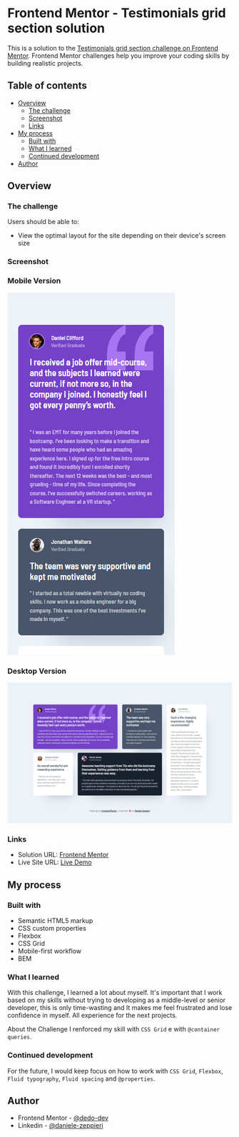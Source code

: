 # Frontend Mentor - Testimonials grid section solution

This is a solution to the [Testimonials grid section challenge on Frontend Mentor](https://www.frontendmentor.io/challenges/testimonials-grid-section-Nnw6J7Un7). Frontend Mentor challenges help you improve your coding skills by building realistic projects.

## Table of contents

- [Overview](#overview)
  - [The challenge](#the-challenge)
  - [Screenshot](#screenshot)
  - [Links](#links)
- [My process](#my-process)
  - [Built with](#built-with)
  - [What I learned](#what-i-learned)
  - [Continued development](#continued-development)
- [Author](#author)

## Overview

### The challenge

Users should be able to:

- View the optimal layout for the site depending on their device's screen size

### Screenshot

### Mobile Version
![](./images/mobile-version.png)

### Desktop Version
![](./images/desktop-version.png)

### Links

- Solution URL: [Frontend Mentor](https://your-solution-url.com)
- Live Site URL: [Live Demo](https://dz-testimonial-grid-section.vercel.app/)

## My process

### Built with

- Semantic HTML5 markup
- CSS custom properties
- Flexbox
- CSS Grid
- Mobile-first workflow
- BEM

### What I learned

With this challenge, I learned a lot about myself. It's important that I work based on my skills without trying to developing as a middle-level or senior developer, this is only time-wasting and It makes me feel frustrated and lose confidence in myself. All experience for the next projects.

About the Challenge I renforced my skill with `CSS Grid` e with `@container queries`.

### Continued development
For the future, I would keep focus on how to work with `CSS Grid`, `Flexbox`, `Fluid typography`, `Fluid spacing` and `@properties`.

## Author

- Frontend Mentor - [@dedo-dev](https://www.frontendmentor.io/profile/dedo-dev)
- Linkedin - [@daniele-zeppieri](https://www.linkedin.com/in/daniele-zeppieri-0b1a36252/)